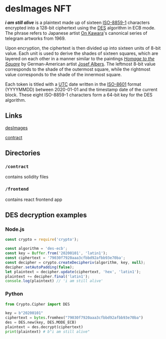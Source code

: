 # desImages NFT

***i am still alive*** is a plaintext made up of sixteen [ISO-8859-1](https://en.wikipedia.org/wiki/ISO/IEC_8859-1) characters encrypted into a 128-bit ciphertext using the [DES](https://en.wikipedia.org/wiki/Data_Encryption_Standard) algorithm in ECB mode. The phrase refers to Japanese artist [On Kawara](https://en.wikipedia.org/wiki/On_Kawara)'s canonical series of telegram artworks from 1969.

Upon encryption, the ciphertext is then divided up into sixteen units of 8-bit value. Each unit is used to derive the shades of sixteen squares, which are layered on each other in a manner similar to the paintings *[Homage to the Square](https://en.wikipedia.org/wiki/Josef_Albers#Homage_to_the_Square)* by German-American artist [Josef Albers](https://en.wikipedia.org/wiki/Josef_Albers). The leftmost 8-bit value corresponds to the shade of the outermost square, while the rightmost value corresponds to the shade of the innermost square.

Each token is titled with a [UTC](https://en.wikipedia.org/wiki/Coordinated_Universal_Time) date written in the [ISO-8601](https://en.wikipedia.org/wiki/ISO_8601) format (YYYYMMDD) between 2020-01-01 and the timestamp date of the current block. These eight ISO-8859-1 characters form a 64-bit key for the DES algorithm.

## Links

[desImages](https://desimages.xyz/)

[contract](https://)

## Directories

### `/contract`

contains solidity files

### `/frontend`

contains react frontend app

## DES decryption examples

### Node.js

```js
const crypto = require('crypto');

const algorithm = 'des-ecb';
const key = Buffer.from('20200101', 'latin1');
const ciphertext = '79030f7920aaa3cfbbd92afbb93e70ba';
const decipher = crypto.createDecipheriv(algorithm, key, null);
decipher.setAutoPadding(false);
let plaintext = decipher.update(ciphertext, 'hex', 'latin1');
plaintext += decipher.final('latin1');
console.log(plaintext) // 'i am still alive'
```

### Python

```python
from Crypto.Cipher import DES

key = b"20200101"
ciphertext = bytes.fromhex("79030f7920aaa3cfbbd92afbb93e70ba")
des = DES.new(key, DES.MODE_ECB)
plaintext = des.decrypt(ciphertext)
print(plaintext) # b"i am still alive"
```
